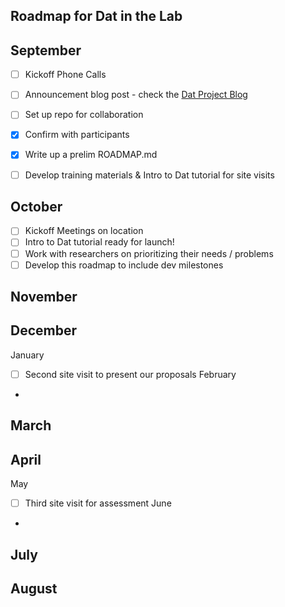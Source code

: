 ## Roadmap for Dat in the Lab
September
- 
- [ ] Kickoff Phone Calls
- [ ] Announcement blog post - check the [Dat Project Blog](https://blog.datproject.org/)
- [ ] Set up repo for collaboration
- [x] Confirm with participants
- [x] Write up a prelim ROADMAP.md
- [ ] Develop training materials & Intro to Dat tutorial for site visits
  
  
October
- 
- [ ] Kickoff Meetings on location
- [ ] Intro to Dat tutorial ready for launch!
- [ ] Work with researchers on prioritizing their needs / problems
- [ ] Develop this roadmap to include dev milestones 
 
November
- 
December
- 
January
- [ ] Second site visit to present our proposals
February
- 
March
- 
April
- 
May
- [ ] Third site visit for assessment
June
- 
July 
- 
August
- 

